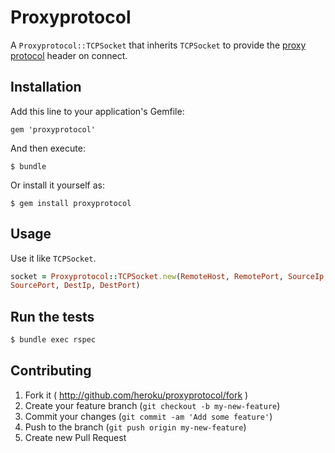 # Proxyprotocol

A `Proxyprotocol::TCPSocket` that inherits `TCPSocket` to provide the
[proxy protocol](http://haproxy.1wt.eu/download/1.5/doc/proxy-protocol.txt)
header on connect.

## Installation

Add this line to your application's Gemfile:

    gem 'proxyprotocol'

And then execute:

    $ bundle

Or install it yourself as:

    $ gem install proxyprotocol

## Usage

Use it like `TCPSocket`.

``` ruby
socket = Proxyprotocol::TCPSocket.new(RemoteHost, RemotePort, SourceIp,
SourcePort, DestIp, DestPort)
```

## Run the tests

``` bash
$ bundle exec rspec
```

## Contributing

1. Fork it ( http://github.com/heroku/proxyprotocol/fork )
2. Create your feature branch (`git checkout -b my-new-feature`)
3. Commit your changes (`git commit -am 'Add some feature'`)
4. Push to the branch (`git push origin my-new-feature`)
5. Create new Pull Request
